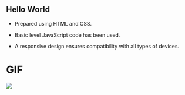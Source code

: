 ## Hello World

- Prepared using HTML and CSS.

- Basic level JavaScript code has been used.

- A responsive design ensures compatibility with all types of devices.

# GIF

<img src="Hello World (1).gif">
